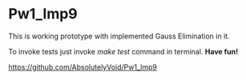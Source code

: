 # Pw1_lmp9
This is working prototype with implemented Gauss Elimination in it.


To invoke tests just invoke *make test* command in terminal.
**Have fun!**

https://github.com/AbsolutelyVoid/Pw1_lmp9
